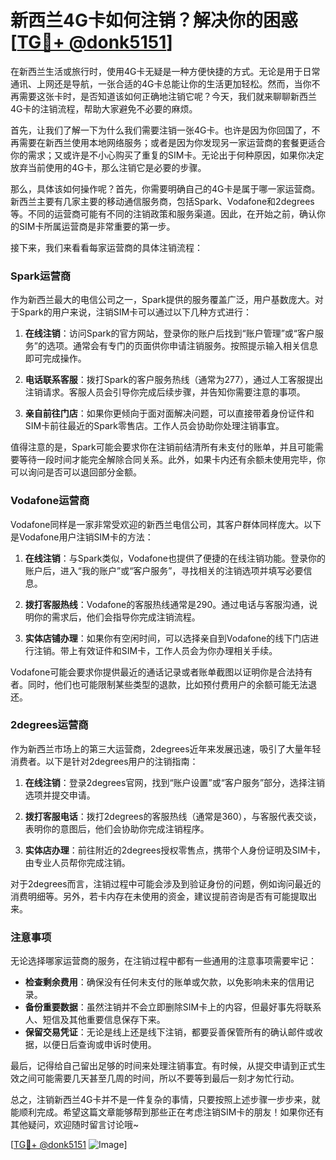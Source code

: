 # 新西兰4G卡如何注销？解决你的困惑[[TG💪+ @donk5151](https://t.me/s/donk5151)]

在新西兰生活或旅行时，使用4G卡无疑是一种方便快捷的方式。无论是用于日常通讯、上网还是导航，一张合适的4G卡总能让你的生活更加轻松。然而，当你不再需要这张卡时，是否知道该如何正确地注销它呢？今天，我们就来聊聊新西兰4G卡的注销流程，帮助大家避免不必要的麻烦。

首先，让我们了解一下为什么我们需要注销一张4G卡。也许是因为你回国了，不再需要在新西兰使用本地网络服务；或者是因为你发现另一家运营商的套餐更适合你的需求；又或许是不小心购买了重复的SIM卡。无论出于何种原因，如果你决定放弃当前使用的4G卡，那么注销它是必要的步骤。

那么，具体该如何操作呢？首先，你需要明确自己的4G卡是属于哪一家运营商。新西兰主要有几家主要的移动通信服务商，包括Spark、Vodafone和2degrees等。不同的运营商可能有不同的注销政策和服务渠道。因此，在开始之前，确认你的SIM卡所属运营商是非常重要的第一步。

接下来，我们来看看每家运营商的具体注销流程：

### Spark运营商

作为新西兰最大的电信公司之一，Spark提供的服务覆盖广泛，用户基数庞大。对于Spark的用户来说，注销SIM卡可以通过以下几种方式进行：

1. **在线注销**：访问Spark的官方网站，登录你的账户后找到“账户管理”或“客户服务”的选项。通常会有专门的页面供你申请注销服务。按照提示输入相关信息即可完成操作。

2. **电话联系客服**：拨打Spark的客户服务热线（通常为277），通过人工客服提出注销请求。客服人员会引导你完成后续步骤，并告知你需要注意的事项。

3. **亲自前往门店**：如果你更倾向于面对面解决问题，可以直接带着身份证件和SIM卡前往最近的Spark零售店。工作人员会协助你处理注销事宜。

值得注意的是，Spark可能会要求你在注销前结清所有未支付的账单，并且可能需要等待一段时间才能完全解除合同关系。此外，如果卡内还有余额未使用完毕，你可以询问是否可以退回部分金额。

### Vodafone运营商

Vodafone同样是一家非常受欢迎的新西兰电信公司，其客户群体同样庞大。以下是Vodafone用户注销SIM卡的方法：

1. **在线注销**：与Spark类似，Vodafone也提供了便捷的在线注销功能。登录你的账户后，进入“我的账户”或“客户服务”，寻找相关的注销选项并填写必要信息。

2. **拨打客服热线**：Vodafone的客服热线通常是290。通过电话与客服沟通，说明你的需求后，他们会指导你完成注销流程。

3. **实体店铺办理**：如果你有空闲时间，可以选择亲自到Vodafone的线下门店进行注销。带上有效证件和SIM卡，工作人员会为你办理相关手续。

Vodafone可能会要求你提供最近的通话记录或者账单截图以证明你是合法持有者。同时，他们也可能限制某些类型的退款，比如预付费用户的余额可能无法退还。

### 2degrees运营商

作为新西兰市场上的第三大运营商，2degrees近年来发展迅速，吸引了大量年轻消费者。以下是针对2degrees用户的注销指南：

1. **在线注销**：登录2degrees官网，找到“账户设置”或“客户服务”部分，选择注销选项并提交申请。

2. **拨打客服电话**：拨打2degrees的客服热线（通常是360），与客服代表交谈，表明你的意图后，他们会协助你完成注销程序。

3. **实体店办理**：前往附近的2degrees授权零售点，携带个人身份证明及SIM卡，由专业人员帮你完成注销。

对于2degrees而言，注销过程中可能会涉及到验证身份的问题，例如询问最近的消费明细等。另外，若卡内存在未使用的资金，建议提前咨询是否有可能提取出来。

### 注意事项

无论选择哪家运营商的服务，在注销过程中都有一些通用的注意事项需要牢记：

- **检查剩余费用**：确保没有任何未支付的账单或欠款，以免影响未来的信用记录。
- **备份重要数据**：虽然注销并不会立即删除SIM卡上的内容，但最好事先将联系人、短信及其他重要信息保存下来。
- **保留交易凭证**：无论是线上还是线下注销，都要妥善保管所有的确认邮件或收据，以便日后查询或申诉时使用。

最后，记得给自己留出足够的时间来处理注销事宜。有时候，从提交申请到正式生效之间可能需要几天甚至几周的时间，所以不要等到最后一刻才匆忙行动。

总之，注销新西兰4G卡并不是一件复杂的事情，只要按照上述步骤一步步来，就能顺利完成。希望这篇文章能够帮到那些正在考虑注销SIM卡的朋友！如果你还有其他疑问，欢迎随时留言讨论哦~

[[TG💪+ @donk5151](https://t.me/s/donk5151) ![Image](https://i.postimg.cc/rwNCRYN7/Snipaste-2025-04-30-17-27-05.png)]